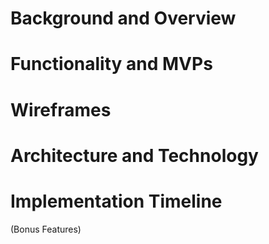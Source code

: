 # Background and Overview 

# Functionality and MVPs 

# Wireframes 

# Architecture and Technology 

# Implementation Timeline 

(Bonus Features) 
